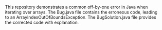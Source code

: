 This repository demonstrates a common off-by-one error in Java when iterating over arrays. The Bug.java file contains the erroneous code, leading to an ArrayIndexOutOfBoundsException. The BugSolution.java file provides the corrected code with explanation.